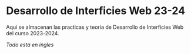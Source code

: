 # Desarrollo de Interficies Web 23-24

Aqui se almacenan las practicas y teoria de Desarrollo de Interficies Web del curso 2023-2024.

*Todo esta en ingles*